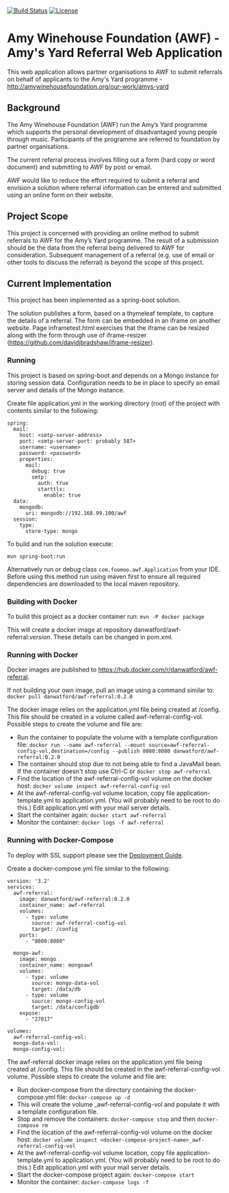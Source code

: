 [![Build Status](https://travis-ci.org/danwatford/awf-referral.svg?branch=master)](https://travis-ci.org/danwatford/awf-referral)
[![License](https://img.shields.io/badge/License-Apache%202.0-blue.svg)](https://opensource.org/licenses/Apache-2.0)

# Amy Winehouse Foundation (AWF) - Amy's Yard Referral Web Application

This web application allows partner organisations to AWF to submit referrals on behalf of applicants to the Amy's Yard programme - http://amywinehousefoundation.org/our-work/amys-yard


## Background

The Amy Winehouse Foundation (AWF) run the Amy’s Yard programme which supports the personal development of disadvantaged young people through music. Participants of the programme are referred to foundation by partner organisations.

The current referral process involves filling out a form (hard copy or word document) and submitting to AWF by post or email.

AWF would like to reduce the effort required to submit a referral and envision a solution where referral information can be entered and submitted using an online form on their website.

## Project Scope

This project is concerned with providing an online method to submit referrals to AWF for the Amy’s Yard programme. The result of a submission should be the data from the referral being delivered to AWF for consideration. Subsequent management of a referral (e.g. use of email or other tools to discuss the referral) is beyond the scope of this project.

## Current Implementation

This project has been implemented as a spring-boot solution.

The solution publishes a form, based on a thymeleaf template, to capture the details of a referral.
The form can be embedded in an iframe on another website. Page inframetest.html exercises that the iframe can be resized along with the form through use of iframe-resizer (https://github.com/davidjbradshaw/iframe-resizer).

### Running
This project is based on spring-boot and depends on a Mongo instance for storing
session data. Configuration needs to be in place to specify an email server and
details of the Mongo instance.

Create file application.yml in the working directory (root) of the project with contents similar to the following:

```
spring:
  mail:
    host: <smtp-server-address>
    port: <smtp-server-port: probably 587>
    username: <username>
    password: <password>
    properties:
      mail:
        debug: true
        smtp:
          auth: true
          starttls:
            enable: true
  data:
    mongodb:
      uri: mongodb://192.168.99.100/awf
  session:
    type:
      store-type: mongo
```

To build and run the solution execute:
```
mvn spring-boot:run
```

Alternatively run or debug class `com.foomoo.awf.Application` from your IDE. Before using this method run 
using maven first to ensure all required dependencies are downloaded to the local 
maven repository.

### Building with Docker
To build this project as a docker container run:
```mvn -P docker package```

This will create a docker image at repository danwatford/awf-referral:_version_. These details can be changed in pom.xml.

### Running with Docker
Docker images are published to <https://hub.docker.com/r/danwatford/awf-referral>.

If not building your own image, pull an image using a command similar to:
```docker pull danwatford/awf-referral:0.2.0```

The docker image relies on the application.yml file being created at /config.
This file should be created in a volume called awf-referral-config-vol. Possible steps to create the volume
and file are:
- Run the container to populate the volume with a template configuration file:
```docker run --name awf-referral --mount source=awf-referral-config-vol,destination=/config --publish 8080:8080 danwatford/awf-referral:0.2.0```  
- The container should stop due to not being able to find a JavaMail bean. If the container doesn't stop use Ctrl-C or ```docker stop awf-referral```
- Find the location of the awf-referral-config-vol volume on the docker host: ```docker volume inspect awf-referral-config-vol```
- At the awf-referral-config-vol volume location, copy file application-template.yml to application.yml. (You will probably need to 
be root to do this.) Edit application.yml with your mail server details.
- Start the container again: ```docker start awf-referral```
- Monitor the container: ```docker logs -f awf-referral```

### Running with Docker-Compose

To deploy with SSL support please see the [Deployment Guide](deployment-guide.md).

Create a docker-compose.yml file similar to the following:
```
version: '3.2'
services:
  awf-referral:
    image: danwatford/awf-referral:0.2.0
    container_name: awf-referral
    volumes:
      - type: volume
        source: awf-referral-config-vol
        target: /config
    ports:
      - "8080:8080"

  mongo-awf:
    image: mongo
    container_name: mongoawf
    volumes:
      - type: volume
        source: mongo-data-vol
        target: /data/db
      - type: volume
        source: mongo-config-vol
        target: /data/configdb
    expose:
      - "27017"

volumes:
  awf-referral-config-vol:
  mongo-data-vol:
  mongo-config-vol:
```

The awf-referral docker image relies on the application.yml file being created at /config.
This file should be created in the awf-referral-config-vol volume. Possible steps to create the volume
and file are:
- Run docker-compose from the directory containing the docker-compose.yml file:
```docker-compose up -d```
- This will create the volume <docker-compose-project-name>_awf-referral-config-vol and populate it with a template
configuration file.
- Stop and remove the containers:
```docker-compose stop``` and then
```docker-compose rm```
- Find the location of the awf-referral-config-vol volume on the docker host: 
```docker volume inspect <docker-compose-project-name>_awf-referral-config-vol```
- At the awf-referral-config-vol volume location, copy file application-template.yml to application.yml. (You will probably need to 
be root to do this.) Edit application.yml with your mail server details.
- Start the docker-compose project again: ```docker-compose start```
- Monitor the container: ```docker-compose logs -f```
